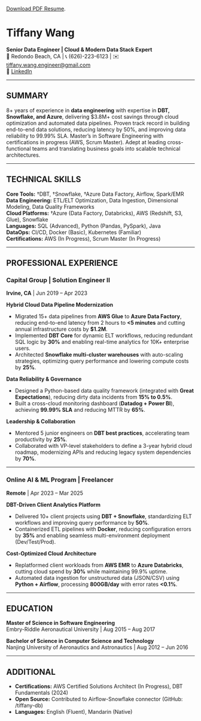 <a href="/_docs/_resumes/Senior Data Engineer_Tiffany Wang_Resume.pdf" download>Download PDF Resume</a>. 

# Tiffany Wang  
**Senior Data Engineer | Cloud & Modern Data Stack Expert**  
📍 Redondo Beach, CA | 📞 (626)-223-6123 | ✉️ tiffany.wang.engineer@gmail.com  
🔗 [LinkedIn](https://www.linkedin.com/in/tiffanywangengineer/)  

---

## **SUMMARY**  
8+ years of experience in **data engineering** with expertise in **DBT, Snowflake, and Azure**, delivering \$3.8M+ cost savings through cloud optimization and automated data pipelines. Proven track record in building end-to-end data solutions, reducing latency by 50%, and improving data reliability to 99.99% SLA. Master’s in Software Engineering with certifications in progress (AWS, Scrum Master). Adept at leading cross-functional teams and translating business goals into scalable technical architectures.

---

## **TECHNICAL SKILLS**  
**Core Tools:** †DBT, †Snowflake, †Azure Data Factory, Airflow, Spark/EMR  
**Data Engineering:** ETL/ELT Optimization, Data Ingestion, Dimensional Modeling, Data Quality Frameworks  
**Cloud Platforms:** †Azure (Data Factory, Databricks), AWS (Redshift, S3, Glue), Snowflake  
**Languages:** SQL (Advanced), Python (Pandas, PySpark), Java  
**DataOps:** CI/CD, Docker (Basic), Kubernetes (Familiar)  
**Certifications:** AWS (In Progress), Scrum Master (In Progress)  

---

## **PROFESSIONAL EXPERIENCE**  

### **Capital Group** | Solution Engineer II  
**Irvine, CA** | Jun 2019 – Apr 2023  

**Hybrid Cloud Data Pipeline Modernization**  
- Migrated 15+ data pipelines from **AWS Glue** to **Azure Data Factory**, reducing end-to-end latency from 2 hours to **<5 minutes** and cutting annual infrastructure costs by **\$1.2M**.  
- Implemented **DBT Core** for dynamic ELT workflows, reducing redundant SQL logic by **30%** and enabling real-time analytics for 10K+ enterprise users.  
- Architected **Snowflake multi-cluster warehouses** with auto-scaling strategies, optimizing query performance and lowering compute costs by **25%**.  

**Data Reliability & Governance**  
- Designed a Python-based data quality framework (integrated with **Great Expectations**), reducing dirty data incidents from **15% to 0.5%**.  
- Built a cross-cloud monitoring dashboard (**Datadog + Power BI**), achieving **99.99% SLA** and reducing MTTR by **65%**.  

**Leadership & Collaboration**  
- Mentored 5 junior engineers on **DBT best practices**, accelerating team productivity by **25%**.  
- Collaborated with VP-level stakeholders to define a 3-year hybrid cloud roadmap, modernizing APIs and reducing legacy system dependencies by **70%**.  

---

### **Online AI & ML Program** | Freelancer  
**Remote** | Apr 2023 – Mar 2025  

**DBT-Driven Client Analytics Platform**  
- Delivered 10+ client projects using **DBT + Snowflake**, standardizing ELT workflows and improving query performance by **50%**.  
- Containerized ETL pipelines with **Docker**, reducing configuration errors by **35%** and enabling seamless multi-environment deployment (Dev/Test/Prod).  

**Cost-Optimized Cloud Architecture**  
- Replatformed client workloads from **AWS EMR** to **Azure Databricks**, cutting cloud spend by **30%** while maintaining 99.9% uptime.  
- Automated data ingestion for unstructured data (JSON/CSV) using **Python + Airflow**, processing **800GB/day** with error rates **<0.1%**.  

---

## **EDUCATION**  
**Master of Science in Software Engineering**  
Embry-Riddle Aeronautical University | Aug 2015 – Aug 2017  

**Bachelor of Science in Computer Science and Technology**  
Nanjing University of Aeronautics and Astronautics | Aug 2012 – Jun 2016  

---

## **ADDITIONAL**  
- **Certifications:** AWS Certified Solutions Architect (In Progress), DBT Fundamentals (2024)  
- **Open Source:** Contributed to Airflow-Snowflake connector (GitHub: /tiffany-db)  
- **Languages:** English (Fluent), Mandarin (Native)  
